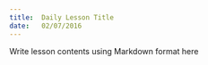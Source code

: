 ```yaml
---
title:  Daily Lesson Title
date:   02/07/2016
---
```


Write lesson contents using Markdown format here